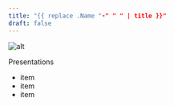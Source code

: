 ```yaml
---
title: "{{ replace .Name "-" " " | title }}"
draft: false
---
```


![alt](//via.placeholder.com/640x150)

Presentations

* item
* item
* item
